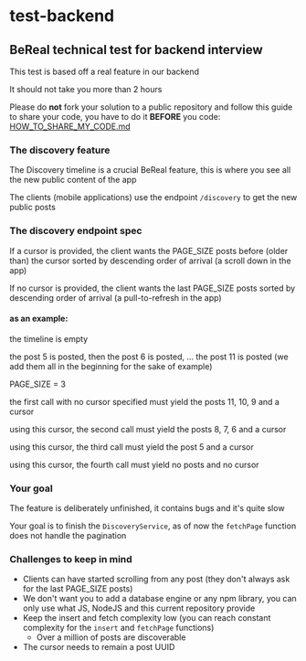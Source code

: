# test-backend
## BeReal technical test for backend interview

This test is based off a real feature in our backend

It should not take you more than 2 hours

Please do **not** fork your solution to a public repository and follow this guide to share your code, you have to do it **BEFORE** you code: [HOW_TO_SHARE_MY_CODE.md](./doc/HOW_TO_SHARE_MY_CODE.md)


### The discovery feature

The Discovery timeline is a crucial BeReal feature, this is where you see all the new public content of the app

The clients (mobile applications) use the endpoint `/discovery` to get the new public posts

### The discovery endpoint spec

If a cursor is provided, the client wants the PAGE_SIZE posts before (older than) the cursor sorted by descending order of arrival (a scroll down in the app)

If no cursor is provided, the client wants the last PAGE_SIZE posts sorted by descending order of arrival (a pull-to-refresh in the app)

#### as an example:
the timeline is empty

the post 5 is posted, then the post 6 is posted, … the post 11 is posted (we add them all in the beginning for the sake of example)

PAGE_SIZE = 3

the first call with no cursor specified must yield the posts 11, 10, 9 and a cursor

using this cursor, the second call must yield the posts 8, 7, 6 and a cursor

using this cursor, the third call must yield the post 5 and a cursor

using this cursor, the fourth call must yield no posts and no cursor

### Your goal

The feature is deliberately unfinished, it contains bugs and it's quite slow

Your goal is to finish the `DiscoveryService`, as of now the `fetchPage` function does not handle the pagination

### Challenges to keep in mind

- Clients can have started scrolling from any post (they don't always ask for the last PAGE_SIZE posts)
- We don't want you to add a database engine or any npm library, you can only use what JS, NodeJS and this current repository provide
- Keep the insert and fetch complexity low (you can reach constant complexity for the `insert` and `fetchPage` functions)
  - Over a million of posts are discoverable
- The cursor needs to remain a post UUID
